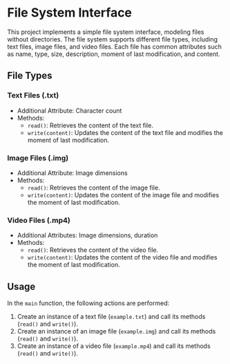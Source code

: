 # File System Interface

This project implements a simple file system interface, modeling files without directories. The file system supports different file types, including text files, image files, and video files. Each file has common attributes such as name, type, size, description, moment of last modification, and content.

## File Types

### Text Files (.txt)

- Additional Attribute: Character count
- Methods:
  - `read()`: Retrieves the content of the text file.
  - `write(content)`: Updates the content of the text file and modifies the moment of last modification.

### Image Files (.img)

- Additional Attribute: Image dimensions
- Methods:
  - `read()`: Retrieves the content of the image file.
  - `write(content)`: Updates the content of the image file and modifies the moment of last modification.

### Video Files (.mp4)

- Additional Attributes: Image dimensions, duration
- Methods:
  - `read()`: Retrieves the content of the video file.
  - `write(content)`: Updates the content of the video file and modifies the moment of last modification.

## Usage

In the `main` function, the following actions are performed:

1. Create an instance of a text file (`example.txt`) and call its methods (`read()` and `write()`).
2. Create an instance of an image file (`example.img`) and call its methods (`read()` and `write()`).
3. Create an instance of a video file (`example.mp4`) and call its methods (`read()` and `write()`).